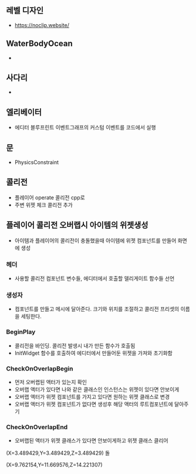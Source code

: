 ## 레벨 디자인
- https://noclip.website/

## WaterBodyOcean
- 

## 사다리
-  
                                           
## 엘리베이터
- 에디터 블루프린트 이벤트그래프의 커스텀 이벤트를 코드에서 실행

## 문
- PhysicsConstraint

## 콜리전
- 플레이어  operate 콜리전 cpp로 
- 주변 위젯 체크 콜리전 추가


## 플레이어 콜리전 오버랩시 아이템의 위젯생성
- 아이템과 플레이어의 콜리전이 충돌했을때 아이템에 위젯 컴포넌트를 만들어 화면에 생성

### 헤더
- 사용할 콜리전 컴포넌트 변수들, 에디터에서 호출할 델리게이트 함수들 선언

### 생성자
- 컴포넌트를 만들고 메시에 달아준다. 크기와 위치를 조절하고 콜리전 프리셋의 이름을 세팅한다.

### BeginPlay
- 콜리전을 바인딩. 콜리전 발생시 내가 만든 함수가 호출됨
- InitWidget 함수를 호출하여 에디터에서 만들어둔 위젯을 가져와 초기화함

### CheckOnOverlapBegin
- 먼저 오버랩된 액터가 있는지 확인
- 오버랩 액터가 있다면 나와 같은 클래스인 인스턴스는 위젯이 있다면 안보이게
- 오버랩 액터가 위젯 컴포넌트를 가지고 있다면 원하는 위젯 클래스로 변경
- 오버랩 액터가 위젯 컴포넌트가 없다면 생성후 해당 액터의 루트컴포넌트에 달아주기

### CheckOnOverlapEnd
- 오버랩된 액터가 위젯 클래스가 있다면 안보이게하고 위젯 클래스 클리어



(X=3.489429,Y=3.489429,Z=3.489429)   돌

(X=9.762154,Y=11.669576,Z=14.221307)
